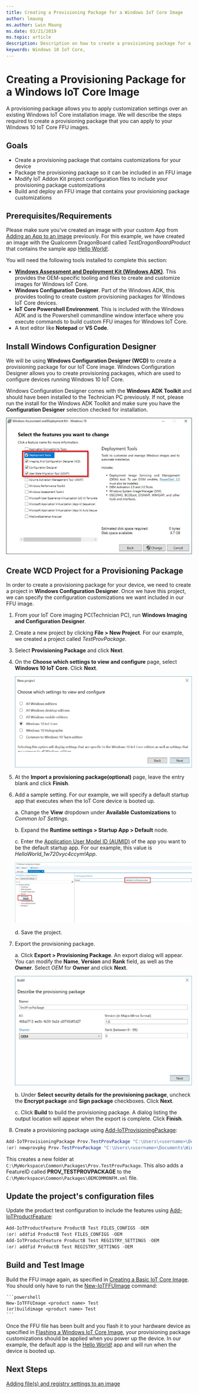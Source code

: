 ```yaml
---
title: Creating a Provisioning Package for a Windows IoT Core Image
author: lmaung
ms.author: Lwin Maung
ms.date: 03/21/2019 
ms.topic: article 
description: Description on how to create a provisioning package for a Windows IoT Core Image
keywords: Windows 10 IoT Core, 
---
```


# Creating a Provisioning Package for a Windows IoT Core Image
A provisioning package allows you to apply customization settings over an existing Windows IoT Core installation image. We will describe the steps required to create a provisioning package that you can apply to your Windows 10 IoT Core FFU images.

## Goals
* Create a provisioning package that contains customizations for your device
* Package the provisioning package so it can be included in an FFU image
* Modify IoT Addon Kit project configuration files to include your provisioning package customizations
* Build and deploy an FFU image that contains your provisioning package customizations

## Prerequisites/Requirements
Please make sure you've created an image with your custom App from [Adding an App to an image](AddingApps.md) previously. For this example, we have created an image with the Qualcomm DragonBoard called *TestDragonBoardProduct* that contains the sample app [Hello World!](https://github.com/Microsoft/Windows-iotcore-samples/tree/master/Samples/HelloWorld).

You will need the following tools installed to complete this section:
* **[Windows Assessment and Deployment Kit (Windows ADK)](https://docs.microsoft.com/windows-hardware/get-started/adk-install#winADK)**. This provides the OEM-specific tooling and files to create and customize images for Windows IoT Core.
* **Windows Configuration Designer**. Part of the Windows ADK, this provides tooling to create custom provisioning packages for Windows IoT Core devices.
* **IoT Core Powershell Environment**. This is included with the Windows ADK and is the Powershell commandline window interface where you execute commands to build custom FFU images for Windows IoT Core.
* A text editor like **Notepad** or **VS Code**.

## Install Windows Configuration Designer
We will be using **Windows Configuration Designer (WCD)** to create a provisioning package for our IoT Core image. Windows Configuration Designer allows you to create provisioning packages, which are used to configure devices running Windows 10 IoT Core.

Windows Configuration Designer comes with the **Windows ADK Toolkit** and should have been installed to the Technician PC previously. If not, please run the install for the Windows ADK Toolkit and make sure you have the **Configuration Designer** selection checked for installation.

![Dashboard screenshot](../../media/ManufacturingGuide/WindowsADKSetup.jpg)

## Create WCD Project for a Provisioning Package
In order to create a provisioning package for your device, we need to create a project in **Windows Configuration Designer**. Once we have this project, we can specify the configuration customizations we want included in our FFU image.

1. From your IoT Core imaging PC(Technician PC), run **Windows Imaging and Configuration Designer**.
2. Create a new project by clicking **File > New Project**. For our example, we created a project called *TestProvPackage*.
3. Select **Provisioning Package** and click **Next**.
4. On the **Choose which settings to view and configure** page, select **Windows 10 IoT Core**. Click **Next**.

   ![Dashboard screenshot](../../media/ManufacturingGuide/ProvPackage1.jpg)

5. At the **Import a provisioning package(optional)** page, leave the entry blank and click **Finish**.
6. Add a sample setting. For our example, we will specify a default startup app that executes when the IoT Core device is booted up.
   
   a. Change the **View** dropdown under **Available Customizations** to *Common IoT Settings*.

   b. Expand the **Runtime settings > Startup App > Default** node.

   c. Enter the [Application User Model ID (AUMID)](https://docs.microsoft.com/windows/configuration/find-the-application-user-model-id-of-an-installed-app) of the app you want to be the default startup app. For our example, this value is *HelloWorld_1w720vyc4ccym!App*.

   ![Dashboard screenshot](../../media/ManufacturingGuide/ProvPackage2.jpg)
   
   d. Save the project.

7. Export the provisioning package.

   a. Click **Export > Provisioning Package**. An export dialog will appear. You can modify the **Name**, **Version** and **Rank** field, as well as the **Owner**. Select *OEM* for **Owner** and click **Next**.

   ![Dashboard screenshot](../../media/ManufacturingGuide/ProvPackage3.jpg)

   b. Under **Select security details for the provisioning package**, uncheck the **Encrypt package** and **Sign package** checkboxes. Click **Next**.

   c. Click **Build** to build the provisioning package. A dialog listing the output location will appear when the export is complete. Click **Finish**.

8. Create a provisioning package using [Add-IoTProvisioningPackage](https://github.com/ms-iot/iot-adk-addonkit/blob/master/Tools/IoTCoreImaging/Docs/Add-IoTProvisioningPackage.md):

```powershell
Add-IoTProvisioningPackage Prov.TestProvPackage "C:\Users\<username>\Documents\Windows Imaging and Configuration Designer (WICD)\TestProvPackage\TestProvPackage.ppkg"
(or) newprovpkg Prov.TestProvPackage "C:\Users\<username>\Documents\Windows Imaging and Configuration Designer (WICD)\TestProvPackage\TestProvPackage.ppkg"
```
This creates a new folder at `C:\MyWorkspace\Common\Packages\Prov.TestProvPackage`.
This also adds a FeatureID called **PROV_TESTPROVPACKAGE** to the `C:\MyWorkspace\Common\Packages\OEMCOMMONFM.xml` file.

## Update the project's configuration files
Update the product test configuration to include the features using [Add-IoTProductFeature](https://github.com/ms-iot/iot-adk-addonkit/blob/master/Tools/IoTCoreImaging/Docs/Add-IoTProductFeature.md):

```powershell
Add-IoTProductFeature ProductB Test FILES_CONFIGS -OEM
(or) addfid ProductB Test FILES_CONFIGS -OEM
Add-IoTProductFeature ProductB Test REGISTRY_SETTINGS -OEM
(or) addfid ProductB Test REGISTRY_SETTINGS -OEM
```


## Build and Test Image
Build the FFU image again, as specified in [Creating a Basic IoT Core Image](../Create-IoT-Image/CreateBasicImage.md). You should only have to run the [New-IoTFFUImage](https://github.com/ms-iot/iot-adk-addonkit/blob/master/Tools/IoTCoreImaging/Docs/New-IoTFFUImage.md) command:

    ```powershell
    New-IoTFFUImage <product name> Test
    (or)buildimage <product name> Test 
    ```
Once the FFU file has been built and you flash it to your hardware device as specified in [Flashing a Windows IoT Core Image](../Create-IoT-Image/FlashingImage.md), your provisioning package customizations should be applied when you power up the device. In our example, the default app is the [Hello World!](https://github.com/Microsoft/Windows-iotcore-samples/tree/master/Samples/HelloWorld) app and will run when the device is booted up.


## Next Steps
[Adding file(s) and registry settings to an image](AddFileRegistrySettings.md)

